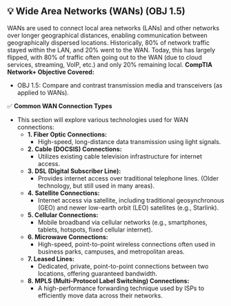 ## 💡 Wide Area Networks (WANs) (OBJ 1.5)

WANs are used to connect local area networks (LANs) and other networks over longer geographical distances, enabling communication between geographically dispersed locations. Historically, 80% of network traffic stayed within the LAN, and 20% went to the WAN. Today, this has largely flipped, with 80% of traffic often going out to the WAN (due to cloud services, streaming, VoIP, etc.) and only 20% remaining local.
**CompTIA Network+ Objective Covered:**
- OBJ 1.5: Compare and contrast transmission media and transceivers (as applied to WANs).

✅ **Common WAN Connection Types**
- This section will explore various technologies used for WAN connections:
  - **1. Fiber Optic Connections:**
    - High-speed, long-distance data transmission using light signals.
  - **2. Cable (DOCSIS) Connections:**
    - Utilizes existing cable television infrastructure for internet access.
  - **3. DSL (Digital Subscriber Line):**
    - Provides internet access over traditional telephone lines. (Older technology, but still used in many areas).
  - **4. Satellite Connections:**
    - Internet access via satellite, including traditional geosynchronous (GEO) and newer low-earth orbit (LEO) satellites (e.g., Starlink).
  - **5. Cellular Connections:**
    - Mobile broadband via cellular networks (e.g., smartphones, tablets, hotspots, fixed cellular internet).
  - **6. Microwave Connections:**
    - High-speed, point-to-point wireless connections often used in business parks, campuses, and metropolitan areas.
  - **7. Leased Lines:**
    - Dedicated, private, point-to-point connections between two locations, offering guaranteed bandwidth.
  - **8. MPLS (Multi-Protocol Label Switching) Connections:**
    - A high-performance forwarding technique used by ISPs to efficiently move data across their networks.